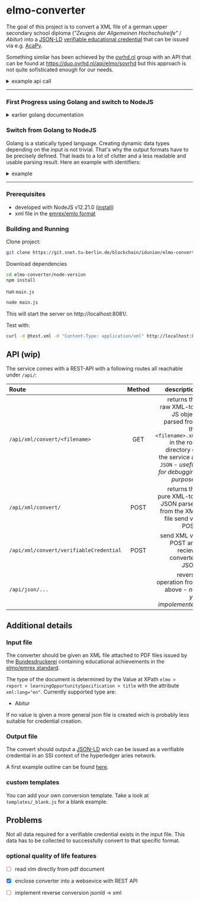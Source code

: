 # elmo-converter

The goal of this project is to convert a XML file of a german upper secondary school diploma (_"Zeugnis der Allgemeinen Hochschulreife"_ / _Abitur_) into a [JSON-LD](https://json-ld.org/) [verifiable educational credential](https://w3c-ccg.github.io/vc-ed-models/#approaches) that can be issued via e.g. [AcaPy](https://github.com/hyperledger/aries-cloudagent-python/blob/main/demo/AriesOpenAPIDemo.md).

Something similar has been achieved by the [ovrhd.nl](https://ovrhd.nl) group with an API that can be found at https://duo.ovrhd.nl/api/elmo/sovrhd but this approach is not quite sofisticated enough for our needs.

<details>
<summary>example api call</summary>

```sh
curl -d "example_elmo_emrex.xml" -H "Content-Type:text/plain;charset=utf-8" -X POST https://duo.ovrhd.nl/api/elmo/sovrhd
```

example response:

```json
[
   {
     "issuer": "did:dock:5D7Zy8Xh7s4SL61T6c5UoyzBFubNFq4ED4tQGsCJRR7ostxs",
     "@context": [
       "https://www.w3.org/2018/credentials/v1"
     ],
     "type": [
       "VerifiableCredential"
     ],
     "credentialSchema": {
       "id": "blob:dock:5EXTaPAeXJ4A8cSDEfwmrg9pW6egPnjvpmt2TteCBUu493no",
       "type": "JsonSchemaValidator2018"
     },
     "credentialSubject": {
       "id": "did:duo:1234567890abcd",
       "givenNames": "Mustermann",
       "familyName": "Max",
       "bday": "1999-12-30",
       "BRIN": "E",
       "issuer": "E",
       "reportTitle": "Abitur",
       "EQFLevel": "4",
       "LOSDescription": "higher education entrance qualification",
       "LOSTitle": "Abitur",
       "LOSType": "Degree Programme"
     }
   }
 ]
```
</details>

---

### First Progress using Golang and switch to NodeJS 

<details>

<summary>earlier golang documentation</summary>

### Building and Execution

#### Prerequisites
- golang 1.17 ([install](https://golang.org/doc/install))
- xml file in the [emrex/emlo format](https://github.com/emrex-eu/elmo-schemas)

Clone project

#### Building

```sh
git clone https://git.snet.tu-berlin.de/blockchain/idunion/elmo-converter.git
```
Download dependencies
```
cd elmo-converter/src
go mod download 
```

build project to output directory
```
go build -o ../bin/
```

If you only want to test the converter use `go run ./elmo-converter` and all build files will be temporary. See below for running commands. <br>
You can also use ``go install ./elmo-converter`` to build and store the executables in your go directory 
and be able to access them systemwide

#### Running

Navigate to the directory where you build your executables to and make sure your elmo xml file is stored in the same direectory.
````
./elmo-converter <path_to_xml_file>
````
</details>

### Switch from Golang to NodeJS
Golang is a statically typed language. Creating dynamic data types depending on the input is not trivial. 
That's why the output formats have to be precisely defined. That leads to a lot of clutter and a less readable and usable parsing result. Here an example with identifiers:

<details>
<summary>example</summary>
In Go we needed to have a list of identifiers to collect all potentially given formats of indetifiers and each would be an object with type and value

```json
learner:{
  identifiers:[
    identifier:{
      type: "ISCD",
      value: "12345678"
    },
    identifier:{
      type: "Matrikelnummer",
      value: "987654"
    },
    identifier:{
      type: "Student-ID",
      value: "456789"
    },
  ]
}

```

wich idealy would be formated like this:
```json
learner:{
  identifierISCD : "12345678",
  identifierMatrNr : "987654",
  identifierStId: "456789"
}
```
or 
```json
learner:{
  identifiers:[
    ISCD : "12345678",
    MatrNr : "987654",
    StudentId: "456789"
  ]
}
```

Further would any field, that is expected but not found filled with a null value wich results in even more clutter.
An example can be found in the `credential.js`
</details>

--- 

### Prerequisites
- developed with NodeJS v12.21.0 ([install](https://nodejs.org))
- xml file in the [emrex/emlo format](https://github.com/emrex-eu/elmo-schemas)

### Building and Running

Clone project:
```sh
git clone https://git.snet.tu-berlin.de/blockchain/idunion/elmo-converter.git
```
Download dependencies
```sh
cd elmo-converter/node-version
npm install
```

run `main.js`
```sh
node main.js
```

This will start the server on http://localhost:8081/.

Test with:

```sh
curl -d @test.xml -H "Content-Type: application/xml" http://localhost:8081/api/xml/convert/
```

## API (wip)
The service comes with a REST-API with a following routes all reachable under `/api/`:

| Route         | Method      | description |
| :---         | :---:    | ---:          |
| `/api/xml/convert/<filename>`      | GET | returns the raw XML-to-JS object parsed from the `<filename>.xml` in the root directory of the service as `JSON` - _usefull for debugging purposes_ |
| `/api/xml/convert/`      | POST | returns the pure XML-to-JSON parsed from the XML file send via POST |
| `/api/xml/convert/verifiableCredential`       | POST  | send XML via POST and recieve converted JSON|
| `/api/json/...`       |   | reverse operation from above - _not yet impolemented_|


## Additional details
### Input file

The converter should be given an XML file attached to PDF files issued by 
the [Bundesdruckerei](https://www.bundesdruckerei.de/) containing  educational achievements in the [elmo/emrex standard](https://github.com/emrex-eu/elmo-schemas).

The type of the document is determined by the Value at XPath `elmo > report > learningOpportunitySpecification > title` with the attribute `xml:lang="en"`. 
Currently supported type are:

- Abitur

If no value is given a more general json file is created wich is probably less suitable for credential creation.

### Output file
The convert should output a [JSON-LD](https://json-ld.org/) wich can be issued as a verifiable credential in an SSI context of the hyperledger aries network.

A first example outline can be found [here](https://github.com/pherbke/schoolDiploma).

### custom templates
You can add your own conversion template. Take a look at `templates/_blank.js` for a blank example.

## Problems
Not all data required for a verifiable credential exists in the input file. This data has to be collected to successfully convert to that specific format.

### optional quality of life features
- [ ] read xlm directly from pdf document
- [x] enclose converter into a websevice with REST API
- [ ] implement reverse conversion jsonld -> xml


